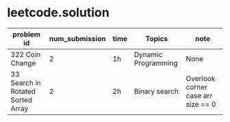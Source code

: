 # leetcode.solution



 problem id | num_submission | time | Topics | note
 ------|-----|-----|-----|-----
 322 Coin Change | 2 | 1h | Dynamic Programming | None
 33 Search in Rotated Sorted Array | 2 | 2h | Binary search | Overlook corner case arr size == 0
